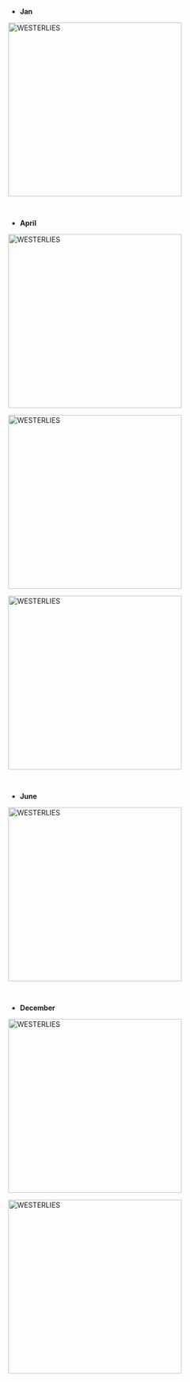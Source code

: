 + **Jan**

<a href="https://ucarecdn.com/c5cade37-9e26-441a-b2a8-7a5cb1c945ac/201401.JPG" target="_blank" rel="noopener noreferrer"><img src="https://ucarecdn.com/c5cade37-9e26-441a-b2a8-7a5cb1c945ac/-/preview/600x600/-/quality/smart_retina/-/format/auto/" alt="WESTERLIES" width="350"></a>

<br>

+ **April**

<a href="https://ucarecdn.com/e7279985-9dd7-4173-8bb6-f97cdb932e1a/2014041.JPG" target="_blank" rel="noopener noreferrer"><img src="https://ucarecdn.com/e7279985-9dd7-4173-8bb6-f97cdb932e1a/-/preview/600x600/-/quality/smart_retina/-/format/auto/" alt="WESTERLIES" width="350"></a>

<a href="https://ucarecdn.com/ccb09e68-3a60-4149-9550-7e4ab5e0251f/2014042.JPG" target="_blank" rel="noopener noreferrer"><img src="https://ucarecdn.com/ccb09e68-3a60-4149-9550-7e4ab5e0251f/-/preview/600x600/-/quality/smart_retina/-/format/auto/" alt="WESTERLIES" width="350"></a>

<a href="https://ucarecdn.com/53e57453-6bc7-4f5d-a711-a283315b277a/2014043.JPG" target="_blank" rel="noopener noreferrer"><img src="https://ucarecdn.com/53e57453-6bc7-4f5d-a711-a283315b277a/-/preview/600x600/-/quality/smart_retina/-/format/auto/" alt="WESTERLIES" width="350"></a>

<br>

+ **June**

<a href="https://ucarecdn.com/a98c0a38-cb9f-4fd3-848c-88dbdf859db8/201406.JPG" target="_blank" rel="noopener noreferrer"><img src="https://ucarecdn.com/a98c0a38-cb9f-4fd3-848c-88dbdf859db8/-/preview/600x600/-/quality/smart_retina/-/format/auto/" alt="WESTERLIES" width="350"></a>

<br>

+ **December**

<a href="https://ucarecdn.com/9ab61cf2-53d0-44e1-a925-bd7d925f9637/2014121.JPG" target="_blank" rel="noopener noreferrer"><img src="https://ucarecdn.com/9ab61cf2-53d0-44e1-a925-bd7d925f9637/-/preview/600x600/-/quality/smart_retina/-/format/auto/" alt="WESTERLIES" width="350"></a>

<a href="https://ucarecdn.com/fb47e825-07ac-4f4d-a969-c76ffe3cd5c6/2014122.JPG" target="_blank" rel="noopener noreferrer"><img src="https://ucarecdn.com/fb47e825-07ac-4f4d-a969-c76ffe3cd5c6/-/preview/600x600/-/quality/smart_retina/-/format/auto/" alt="WESTERLIES" width="350"></a>
